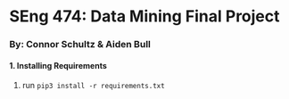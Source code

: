 # SEng 474: Data Mining Final Project
### By: Connor Schultz & Aiden Bull

#### 1. Installing Requirements
1. run `pip3 install -r requirements.txt`
